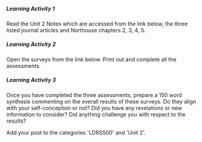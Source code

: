 ##### Learning Activity 1

Read the Unit 2 Notes which are accessed from the link below, the three listed journal articles and Northouse chapters 2, 3, 4, 5.

##### Learning Activity 2

Open the surveys from the link below. Print out and complete all the assessments.

##### Learning Activity 3

Once you have completed the three assessments, prepare a 150 word synthesis commenting on the overall results of these surveys. Do they align with your self-conception or not? Did you have any revelations or new information to consider? Did anything challenge you with respect to the results?

Add your post to the categories 'LDRS500' and 'Unit 2'.

